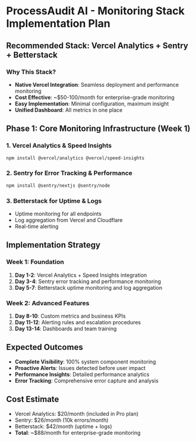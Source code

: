 # ProcessAudit AI - Monitoring Stack Implementation Plan

## Recommended Stack: Vercel Analytics + Sentry + Betterstack

### Why This Stack?
- **Native Vercel Integration**: Seamless deployment and performance monitoring
- **Cost Effective**: ~$50-100/month for enterprise-grade monitoring
- **Easy Implementation**: Minimal configuration, maximum insight
- **Unified Dashboard**: All metrics in one place

## Phase 1: Core Monitoring Infrastructure (Week 1)

### 1. Vercel Analytics & Speed Insights
```bash
npm install @vercel/analytics @vercel/speed-insights
```

### 2. Sentry for Error Tracking & Performance
```bash
npm install @sentry/nextjs @sentry/node
```

### 3. Betterstack for Uptime & Logs
- Uptime monitoring for all endpoints
- Log aggregation from Vercel and Cloudflare
- Real-time alerting

## Implementation Strategy

### Week 1: Foundation
1. **Day 1-2**: Vercel Analytics + Speed Insights integration
2. **Day 3-4**: Sentry error tracking and performance monitoring
3. **Day 5-7**: Betterstack uptime monitoring and log aggregation

### Week 2: Advanced Features
1. **Day 8-10**: Custom metrics and business KPIs
2. **Day 11-12**: Alerting rules and escalation procedures
3. **Day 13-14**: Dashboards and team training

## Expected Outcomes
- **Complete Visibility**: 100% system component monitoring
- **Proactive Alerts**: Issues detected before user impact
- **Performance Insights**: Detailed performance analytics
- **Error Tracking**: Comprehensive error capture and analysis

## Cost Estimate
- Vercel Analytics: $20/month (included in Pro plan)
- Sentry: $26/month (10k errors/month)
- Betterstack: $42/month (uptime + logs)
- **Total**: ~$88/month for enterprise-grade monitoring